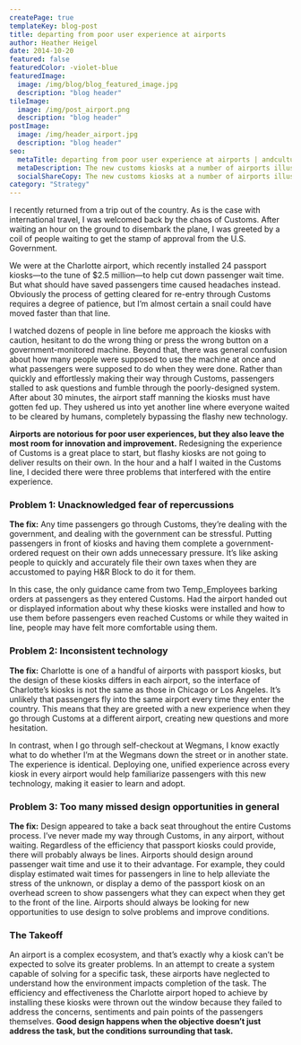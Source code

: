 ```yaml
---
createPage: true
templateKey: blog-post
title: departing from poor user experience at airports
author: Heather Heigel
date: 2014-10-20
featured: false
featuredColor: -violet-blue
featuredImage:
  image: /img/blog/blog_featured_image.jpg
  description: "blog header"
tileImage:
  image: /img/post_airport.png
  description: "blog header"
postImage:
  image: /img/header_airport.jpg
  description: "blog header"
seo:
  metaTitle: departing from poor user experience at airports | andculture
  metaDescription: The new customs kiosks at a number of airports illustrate that both the task and conditions must be considered in order for good user experience to result.
  socialShareCopy: The new customs kiosks at a number of airports illustrate that both the task and conditions must be considered in order for good user experience to result.
category: "Strategy"
---
```

I recently returned from a trip out of the country. As is the case with international travel, I was welcomed back by the chaos of Customs. After waiting an hour on the ground to disembark the plane, I was greeted by a coil of people waiting to get the stamp of approval from the U.S. Government.

We were at the Charlotte airport, which recently installed 24 passport kiosks—to the tune of $2.5 million—to help cut down passenger wait time. But what should have saved passengers time caused headaches instead. Obviously the process of getting cleared for re-entry through Customs requires a degree of patience, but I’m almost certain a snail could have moved faster than that line.

I watched dozens of people in line before me approach the kiosks with caution, hesitant to do the wrong thing or press the wrong button on a government-monitored machine. Beyond that, there was general confusion about how many people were supposed to use the machine at once and what passengers were supposed to do when they were done. Rather than quickly and effortlessly making their way through Customs, passengers stalled to ask questions and fumble through the poorly-designed system. After about 30 minutes, the airport staff manning the kiosks must have gotten fed up. They ushered us into yet another line where everyone waited to be cleared by humans, completely bypassing the flashy new technology.

**Airports are notorious for poor user experiences, but they also leave the most room for innovation and improvement.** Redesigning the experience of Customs is a great place to start, but flashy kiosks are not going to deliver results on their own. In the hour and a half I waited in the Customs line, I decided there were three problems that interfered with the entire experience.

### Problem 1: Unacknowledged fear of repercussions
**The fix:** Any time passengers go through Customs, they’re dealing with the government, and dealing with the government can be stressful. Putting passengers in front of kiosks and having them complete a government-ordered request on their own adds unnecessary pressure. It’s like asking people to quickly and accurately file their own taxes when they are accustomed to paying H&R Block to do it for them.

In this case, the only guidance came from two Temp_Employees barking orders at passengers as they entered Customs. Had the airport handed out or displayed information about why these kiosks were installed and how to use them before passengers even reached Customs or while they waited in line, people may have felt more comfortable using them.

### Problem 2: Inconsistent technology
**The fix:** Charlotte is one of a handful of airports with passport kiosks, but the design of these kiosks differs in each airport, so the interface of Charlotte’s kiosks is not the same as those in Chicago or Los Angeles. It’s unlikely that passengers fly into the same airport every time they enter the country. This means that they are greeted with a new experience when they go through Customs at a different airport, creating new questions and more hesitation.

In contrast, when I go through self-checkout at Wegmans, I know exactly what to do whether I’m at the Wegmans down the street or in another state. The experience is identical. Deploying one, unified experience across every kiosk in every airport would help familiarize passengers with this new technology, making it easier to learn and adopt.

### Problem 3: Too many missed design opportunities in general
**The fix:** Design appeared to take a back seat throughout the entire Customs process. I’ve never made my way through Customs, in any airport, without waiting. Regardless of the efficiency that passport kiosks could provide, there will probably always be lines. Airports should design around passenger wait time and use it to their advantage. For example, they could display estimated wait times for passengers in line to help alleviate the stress of the unknown, or display a demo of the passport kiosk on an overhead screen to show passengers what they can expect when they get to the front of the line. Airports should always be looking for new opportunities to use design to solve problems and improve conditions.

### The Takeoff
An airport is a complex ecosystem, and that’s exactly why a kiosk can’t be expected to solve its greater problems. In an attempt to create a system capable of solving for a specific task, these airports have neglected to understand how the environment impacts completion of the task. The efficiency and effectiveness the Charlotte airport hoped to achieve by installing these kiosks were thrown out the window because they failed to address the concerns, sentiments and pain points of the passengers themselves. **Good design happens when the objective doesn’t just address the task, but the conditions surrounding that task.**